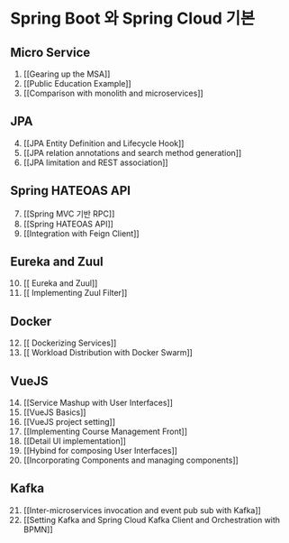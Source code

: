 Spring Boot 와 Spring Cloud 기본
===============

Micro Service
------
1. [[Gearing up the MSA]]
1. [[Public Education Example]]
1. [[Comparison with monolith and microservices]]

JPA
------
4. [[JPA Entity Definition and Lifecycle Hook]]
4. [[JPA relation annotations and search method generation]]
4. [[JPA limitation and REST association]]

Spring HATEOAS API
----
7. [[Spring MVC 기반 RPC]]
7. [[Spring HATEOAS API]]
7. [[Integration with Feign Client]]

Eureka and Zuul
------
10. [[ Eureka and Zuul]]
10. [[ Implementing Zuul Filter]]

Docker
-----
12. [[ Dockerizing Services]]
12. [[ Workload Distribution with Docker Swarm]]

VueJS
------
14. [[Service Mashup with User Interfaces]]
14. [[VueJS Basics]]
14. [[VueJS project setting]]
14. [[Implementing Course Management Front]]
14. [[Detail UI implementation]]
14. [[Hybind for composing User Interfaces]]
14. [[Incorporating Components and managing components]]

Kafka
------
21. [[Inter-microservices invocation and event pub sub with Kafka]]
21. [[Setting Kafka and Spring Cloud Kafka Client and Orchestration with BPMN]]
